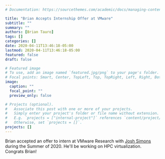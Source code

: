 ```yaml
---
# Documentation: https://sourcethemes.com/academic/docs/managing-content/

title: "Brian Accepts Internship Offer at VMware"
subtitle: ""
summary: ""
authors: [Brian Tauro]
tags: []
categories: []
date: 2020-04-11T13:46:18-05:00
lastmod: 2020-04-11T13:46:18-05:00
featured: false
draft: false

# Featured image
# To use, add an image named `featured.jpg/png` to your page's folder.
# Focal points: Smart, Center, TopLeft, Top, TopRight, Left, Right, BottomLeft, Bottom, BottomRight.
image:
  caption: ""
  focal_point: ""
  preview_only: false

# Projects (optional).
#   Associate this post with one or more of your projects.
#   Simply enter your project's folder or file name without extension.
#   E.g. `projects = ["internal-project"]` references `content/project/deep-learning/index.md`.
#   Otherwise, set `projects = []`.
projects: []
---
```


Brian accepted an offer to intern at VMware Research with [Josh Simons](https://octo.vmware.com/author/josh_simons/) during the Summer of 2020.
He'll be working on HPC virtualization. Congrats Brian!
